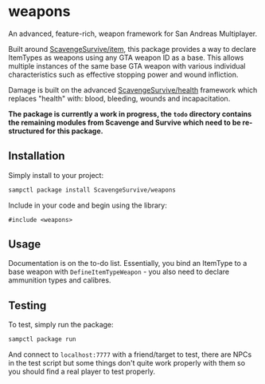 # weapons

An advanced, feature-rich, weapon framework for San Andreas Multiplayer.

Built around [ScavengeSurvive/item](https://github.com/ScavengeSurvive/item),
this package provides a way to declare ItemTypes as weapons using any GTA weapon
ID as a base. This allows multiple instances of the same base GTA weapon with
various individual characteristics such as effective stopping power and wound
infliction.

Damage is built on the advanced
[ScavengeSurvive/health](https://github.com/ScavengeSurvive/health) framework
which replaces "health" with: blood, bleeding, wounds and incapacitation.

**The package is currently a work in progress, the `todo` directory contains the
remaining modules from Scavenge and Survive which need to be re-structured for
this package.**

## Installation

Simply install to your project:

```bash
sampctl package install ScavengeSurvive/weapons
```

Include in your code and begin using the library:

```pawn
#include <weapons>
```

## Usage

Documentation is on the to-do list. Essentially, you bind an ItemType to a base
weapon with `DefineItemTypeWeapon` - you also need to declare ammunition types
and calibres.

## Testing

To test, simply run the package:

```bash
sampctl package run
```

And connect to `localhost:7777` with a friend/target to test, there are NPCs in
the test script but some things don't quite work properly with them so you
should find a real player to test properly.
